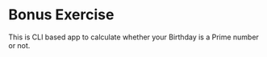 # Bonus Exercise

This is CLI based app to calculate whether your Birthday is a Prime number or not.
